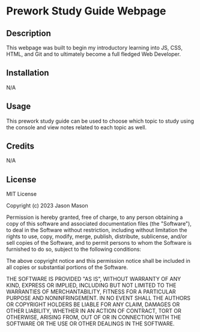 # Prework Study Guide Webpage

## Description

This webpage was built to begin my introductory learning into JS, CSS, HTML, and Git and to ultimately become a full fledged Web Developer.


## Installation

N/A

## Usage

This prework study guide can be used to choose which topic to study using the console and view notes related to each topic as well.

## Credits

N/A

## License

MIT License

Copyright (c) 2023 Jason Mason 

Permission is hereby granted, free of charge, to any person obtaining a copy
of this software and associated documentation files (the "Software"), to deal
in the Software without restriction, including without limitation the rights
to use, copy, modify, merge, publish, distribute, sublicense, and/or sell
copies of the Software, and to permit persons to whom the Software is
furnished to do so, subject to the following conditions:

The above copyright notice and this permission notice shall be included in all
copies or substantial portions of the Software.

THE SOFTWARE IS PROVIDED "AS IS", WITHOUT WARRANTY OF ANY KIND, EXPRESS OR
IMPLIED, INCLUDING BUT NOT LIMITED TO THE WARRANTIES OF MERCHANTABILITY,
FITNESS FOR A PARTICULAR PURPOSE AND NONINFRINGEMENT. IN NO EVENT SHALL THE
AUTHORS OR COPYRIGHT HOLDERS BE LIABLE FOR ANY CLAIM, DAMAGES OR OTHER
LIABILITY, WHETHER IN AN ACTION OF CONTRACT, TORT OR OTHERWISE, ARISING FROM,
OUT OF OR IN CONNECTION WITH THE SOFTWARE OR THE USE OR OTHER DEALINGS IN THE
SOFTWARE.